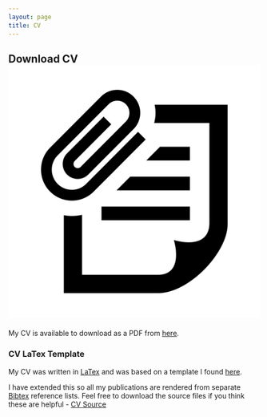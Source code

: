 ```yaml
---
layout: page
title: CV
---
```


## Download CV <img class="img-lrgicon" src="/public/images/iconmonstr-note-30-icon.svg"></img>

My CV is available to download as a PDF from [here](/public/downloads/CV_8_10_14.pdf). 

### CV LaTex Template

My CV was written in [LaTex](http://www.latex-project.org) and was based on a template I found [here](http://texblog.org/2012/04/25/writing-a-cv-in-latex/).

I have extended this so all my publications are rendered from separate [Bibtex](http://www.bibtex.org) reference lists. Feel free to download the source files if you think these are helpful - [CV Source](/public/downloads/CV_8_10_14.pdf)




